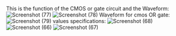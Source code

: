 This is the function of the CMOS or gate circuit and the Waveform:
![Screenshot (77)](https://github.com/user-attachments/assets/0d66e540-362f-499a-8cf3-a766cf4b32ee)
![Screenshot (78)](https://github.com/user-attachments/assets/c08ea758-d53d-435b-a3f1-9d22964dd1d0)
Waveform for cmos OR gate:
![Screenshot (79)](https://github.com/user-attachments/assets/c3d0bba7-bf02-44f9-9044-51a6a69e1860)
values specifications:
![Screenshot (68)](https://github.com/user-attachments/assets/a5788a81-a08e-48a5-812f-c01788d18f8e)
![Screenshot (66)](https://github.com/user-attachments/assets/bf75f6ae-11ed-4e43-8f59-043ea9bd4f36)
![Screenshot (67)](https://github.com/user-attachments/assets/13949af4-a728-4609-b0b4-aeb911d08409)
